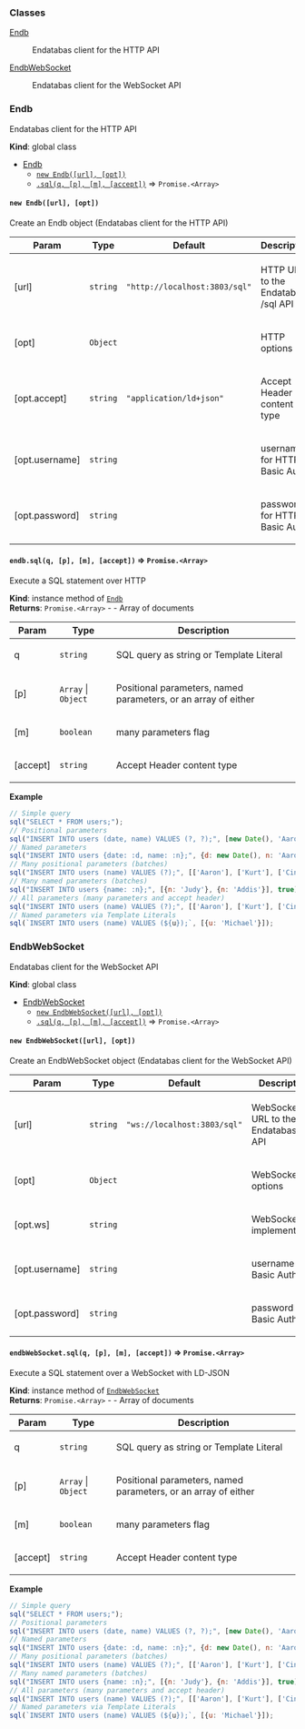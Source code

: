 ### Classes

<dl>
<dt><a href="#Endb">Endb</a></dt>
<dd><p>Endatabas client for the HTTP API</p>
</dd>
<dt><a href="#EndbWebSocket">EndbWebSocket</a></dt>
<dd><p>Endatabas client for the WebSocket API</p>
</dd>
</dl>

<a name="Endb"></a>

### Endb
Endatabas client for the HTTP API

**Kind**: global class  

* [Endb](#Endb)
    * [`new Endb([url], [opt])`](#new_Endb_new)
    * [`.sql(q, [p], [m], [accept])`](#Endb+sql) ⇒ <code>Promise.&lt;Array&gt;</code>

<a name="new_Endb_new"></a>

#### `new Endb([url], [opt])`
Create an Endb object (Endatabas client for the HTTP API)

<table>
  <thead>
    <tr>
      <th>Param</th><th>Type</th><th>Default</th><th>Description</th>
    </tr>
  </thead>
  <tbody>
<tr>
    <td>[url]</td><td><code>string</code></td><td><code>&quot;http://localhost:3803/sql&quot;</code></td><td><p>HTTP URL to the Endatabas /sql API</p>
</td>
    </tr><tr>
    <td>[opt]</td><td><code>Object</code></td><td></td><td><p>HTTP options</p>
</td>
    </tr><tr>
    <td>[opt.accept]</td><td><code>string</code></td><td><code>&quot;application/ld+json&quot;</code></td><td><p>Accept Header content type</p>
</td>
    </tr><tr>
    <td>[opt.username]</td><td><code>string</code></td><td></td><td><p>username for HTTP Basic Auth</p>
</td>
    </tr><tr>
    <td>[opt.password]</td><td><code>string</code></td><td></td><td><p>password for HTTP Basic Auth</p>
</td>
    </tr>  </tbody>
</table>

<a name="Endb+sql"></a>

#### `endb.sql(q, [p], [m], [accept])` ⇒ <code>Promise.&lt;Array&gt;</code>
Execute a SQL statement over HTTP

**Kind**: instance method of [<code>Endb</code>](#Endb)  
**Returns**: <code>Promise.&lt;Array&gt;</code> - - Array of documents  
<table>
  <thead>
    <tr>
      <th>Param</th><th>Type</th><th>Description</th>
    </tr>
  </thead>
  <tbody>
<tr>
    <td>q</td><td><code>string</code></td><td><p>SQL query as string or Template Literal</p>
</td>
    </tr><tr>
    <td>[p]</td><td><code>Array</code> | <code>Object</code></td><td><p>Positional parameters, named parameters, or an array of either</p>
</td>
    </tr><tr>
    <td>[m]</td><td><code>boolean</code></td><td><p>many parameters flag</p>
</td>
    </tr><tr>
    <td>[accept]</td><td><code>string</code></td><td><p>Accept Header content type</p>
</td>
    </tr>  </tbody>
</table>

**Example**  
```js
// Simple query
sql("SELECT * FROM users;");
// Positional parameters
sql("INSERT INTO users (date, name) VALUES (?, ?);", [new Date(), 'Aaron']);
// Named parameters
sql("INSERT INTO users {date: :d, name: :n};", {d: new Date(), n: 'Aaron'});
// Many positional parameters (batches)
sql("INSERT INTO users (name) VALUES (?);", [['Aaron'], ['Kurt'], ['Cindy']], true);
// Many named parameters (batches)
sql("INSERT INTO users {name: :n};", [{n: 'Judy'}, {n: 'Addis'}], true);
// All parameters (many parameters and accept header)
sql("INSERT INTO users (name) VALUES (?);", [['Aaron'], ['Kurt'], ['Cindy']], true, 'text/csv');
// Named parameters via Template Literals
sql(`INSERT INTO users (name) VALUES (${u});`, [{u: 'Michael'}]);
```
<a name="EndbWebSocket"></a>

### EndbWebSocket
Endatabas client for the WebSocket API

**Kind**: global class  

* [EndbWebSocket](#EndbWebSocket)
    * [`new EndbWebSocket([url], [opt])`](#new_EndbWebSocket_new)
    * [`.sql(q, [p], [m], [accept])`](#EndbWebSocket+sql) ⇒ <code>Promise.&lt;Array&gt;</code>

<a name="new_EndbWebSocket_new"></a>

#### `new EndbWebSocket([url], [opt])`
Create an EndbWebSocket object (Endatabas client for the WebSocket API)

<table>
  <thead>
    <tr>
      <th>Param</th><th>Type</th><th>Default</th><th>Description</th>
    </tr>
  </thead>
  <tbody>
<tr>
    <td>[url]</td><td><code>string</code></td><td><code>&quot;ws://localhost:3803/sql&quot;</code></td><td><p>WebSocket URL to the Endatabas /sql API</p>
</td>
    </tr><tr>
    <td>[opt]</td><td><code>Object</code></td><td></td><td><p>WebSocket options</p>
</td>
    </tr><tr>
    <td>[opt.ws]</td><td><code>string</code></td><td></td><td><p>WebSocket implementation</p>
</td>
    </tr><tr>
    <td>[opt.username]</td><td><code>string</code></td><td></td><td><p>username for Basic Auth</p>
</td>
    </tr><tr>
    <td>[opt.password]</td><td><code>string</code></td><td></td><td><p>password for Basic Auth</p>
</td>
    </tr>  </tbody>
</table>

<a name="EndbWebSocket+sql"></a>

#### `endbWebSocket.sql(q, [p], [m], [accept])` ⇒ <code>Promise.&lt;Array&gt;</code>
Execute a SQL statement over a WebSocket with LD-JSON

**Kind**: instance method of [<code>EndbWebSocket</code>](#EndbWebSocket)  
**Returns**: <code>Promise.&lt;Array&gt;</code> - - Array of documents  
<table>
  <thead>
    <tr>
      <th>Param</th><th>Type</th><th>Description</th>
    </tr>
  </thead>
  <tbody>
<tr>
    <td>q</td><td><code>string</code></td><td><p>SQL query as string or Template Literal</p>
</td>
    </tr><tr>
    <td>[p]</td><td><code>Array</code> | <code>Object</code></td><td><p>Positional parameters, named parameters, or an array of either</p>
</td>
    </tr><tr>
    <td>[m]</td><td><code>boolean</code></td><td><p>many parameters flag</p>
</td>
    </tr><tr>
    <td>[accept]</td><td><code>string</code></td><td><p>Accept Header content type</p>
</td>
    </tr>  </tbody>
</table>

**Example**  
```js
// Simple query
sql("SELECT * FROM users;");
// Positional parameters
sql("INSERT INTO users (date, name) VALUES (?, ?);", [new Date(), 'Aaron']);
// Named parameters
sql("INSERT INTO users {date: :d, name: :n};", {d: new Date(), n: 'Aaron'});
// Many positional parameters (batches)
sql("INSERT INTO users (name) VALUES (?);", [['Aaron'], ['Kurt'], ['Cindy']], true);
// Many named parameters (batches)
sql("INSERT INTO users {name: :n};", [{n: 'Judy'}, {n: 'Addis'}], true);
// All parameters (many parameters and accept header)
sql("INSERT INTO users (name) VALUES (?);", [['Aaron'], ['Kurt'], ['Cindy']], true, 'text/csv');
// Named parameters via Template Literals
sql(`INSERT INTO users (name) VALUES (${u});`, [{u: 'Michael'}]);
```
